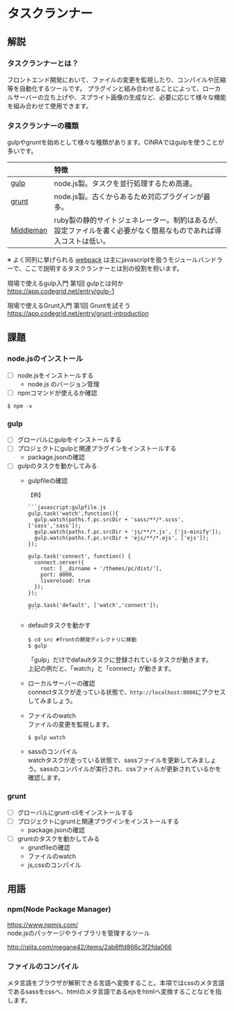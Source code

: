 # タスクランナー

## 解説
### タスクランナーとは？
フロントエンド開発において、ファイルの変更を監視したり、コンパイルや圧縮等を自動化するツールです。
プラグインと組み合わせることによって、ローカルサーバーの立ち上げや、スプライト画像の生成など、必要に応じて様々な機能を組み合わせて使用できます。

### タスクランナーの種類
gulpやgruntを始めとして様々な種類があります。CINRAではgulpを使うことが多いです。

||特徴|
|:--|:--|
|[gulp](http://gulpjs.com/)|node.js製。タスクを並行処理するため高速。|
|[grunt](http://gulpjs.com/)|node.js製。古くからあるため対応プラグインが最多。|
|[Middleman](https://middlemanapp.com/)|ruby製の静的サイトジェネレーター。制約はあるが、設定ファイルを書く必要がなく簡易なものであれば導入コストは低い。|

※ よく同列に挙げられる [webpack](https://webpack.github.io/) は主にjavascriptを扱うモジュールバンドラーで、ここで説明するタスクランナーとは別の役割を担います。

現場で使えるgulp入門 第1回 gulpとは何か
https://app.codegrid.net/entry/gulp-1

現場で使えるGrunt入門 第1回 Gruntを試そう
https://app.codegrid.net/entry/grunt-introduction


## 課題

### node.jsのインストール
- [ ] node.jsをインストールする
	- node.js のバージョン管理
- [ ] npmコマンドが使えるか確認

```
$ npm -v
```

### gulp
- [ ] グローバルにgulpをインストールする
- [ ] プロジェクトにgulpと関連プラグインをインストールする
  - package.jsonの確認
- [ ] gulpのタスクを動かしてみる
  - gulpfileの確認

		【例】
		
		```javascript:gulpfile.js
		gulp.task('watch',function(){
		  gulp.watch(paths.f.pc.srcDir + 'sass/**/*.scss', ['sass','sass']);
		  gulp.watch(paths.f.pc.srcDir + 'js/**/*.js', ['js-minify']);
		  gulp.watch(paths.f.pc.srcDir + 'ejs/**/*.ejs', ['ejs']);
		});
		
		gulp.task('connect', function() {
		  connect.server({
		    root: [__dirname + '/themes/pc/dist/'],
		    port: 8000,
		    livereload: true
		  });
		});
		
		gulp.task('default', ['watch','connect']);
		```

  - defaultタスクを動かす
	
	```
	$ cd src #frontの開発ディレクトリに移動
	$ gulp
	```
  	「gulp」だけでdafaultタスクに登録されているタスクが動きます。  
  	上記の例だと、「watch」と「connect」が動きます。
  
  - ローカルサーバーの確認  
  connectタスクが走っている状態で、`http://localhost:8000`にアクセスしてみましょう。
  
  - ファイルのwatch  
	 ファイルの変更を監視します。
  
  	```
	$ gulp watch
	```
  
  - sassのコンパイル  
    watchタスクが走っている状態で、sassファイルを更新してみましょう。sassのコンパイルが実行され、cssファイルが更新されているかを確認します。



### grunt
- [ ] グローバルにgrunt-cliをインストールする
- [ ] プロジェクトにgruntと関連プラグインをインストールする
  - package.jsonの確認
- [ ] gruntのタスクを動かしてみる
  - gruntfileの確認  
  - ファイルのwatch
  - js,cssのコンパイル


## 用語
### npm(Node Package Manager)
https://www.npmjs.com/  
node.jsのパッケージやライブラリを管理するツール

http://qiita.com/megane42/items/2ab6ffd866c3f2fda066

### ファイルのコンパイル
メタ言語をブラウザが解釈できる言語へ変換すること。本項ではcssのメタ言語であるsassをcssへ、htmlのメタ言語であるejsをhtmlへ変換することなどを指します。